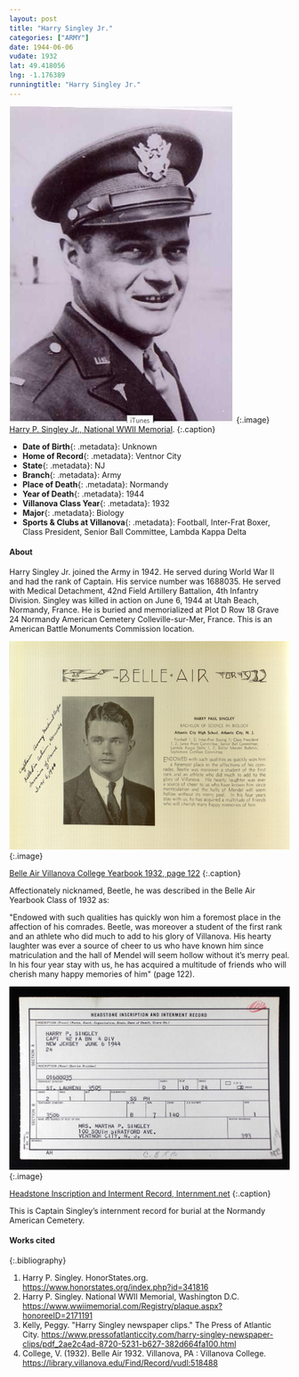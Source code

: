 ```yaml
---
layout: post
title: "Harry Singley Jr."
categories: ["ARMY"]
date: 1944-06-06
vudate: 1932
lat: 49.418056
lng: -1.176389
runningtitle: "Harry Singley Jr."
---
```


![Harry Singley Jr.](images/Singley.jpg)
   {:.image}
[Harry P. Singley Jr., National WWII Memorial](https://www.wwiimemorial.com/Registry/plaque.aspx?honoreeID=2171191).
  {:.caption}

* **Date of Birth**{: .metadata}: Unknown
* **Home of Record**{: .metadata}: Ventnor City
* **State**{: .metadata}: NJ
* **Branch**{: .metadata}: Army
* **Place of Death**{: .metadata}: Normandy
* **Year of Death**{: .metadata}: 1944
* **Villanova Class Year**{: .metadata}: 1932
* **Major**{: .metadata}: Biology
* **Sports & Clubs at Villanova**{: .metadata}: Football, Inter-Frat Boxer, Class President, Senior Ball Committee, Lambda Kappa Delta

#### About

Harry Singley Jr. joined the Army in 1942. He served during World War II and had the rank of Captain. His service number was 1688035. He served with Medical Detachment, 42nd Field Artillery Battalion, 4th Infantry Division. Singley was killed in action on June 6, 1944 at Utah Beach, Normandy, France. He is buried and memorialized at Plot D Row 18 Grave 24 Normandy American Cemetery Colleville-sur-Mer, France. This is an American Battle Monuments Commission location.

![Belle Air Yearbook College Yearbook 1932](images/HarrySingleyJr.BelleAir.png)
  {:.image}

[Belle Air Villanova College Yearbook 1932, page 122](https://library.villanova.edu/Find/Record/vudl:518488)
  {:.caption}

Affectionately nicknamed, Beetle, he was described in the Belle Air Yearbook Class of 1932 as:

"Endowed with such qualities has quickly won him a foremost place in the affection of his comrades. Beetle, was moreover a student of the first rank and an athlete who did much to add to his glory of Villanova. His hearty laughter was ever a source of cheer to us who have known him since matriculation and the hall of Mendel will seem hollow without it’s merry peal. In his four year stay with us, he has acquired a multitude of friends who will cherish many happy memories of him" (page 122).

![Headstone Inscription and Interment Record](images/SingleyHeadstoneInscription.jpg)
  {:.image}

[Headstone Inscription and Interment Record, Internment.net](http://www.interment.net/data/france/normandy/normandy-american-cemetery-records-s.htm)
  {:.caption}

This is Captain Singley’s internment record for burial at the Normandy American Cemetery.


#### Works cited

{:.bibliography}
1. Harry P. Singley. HonorStates.org. <https://www.honorstates.org/index.php?id=341816>
2. Harry P. Singley. National WWII Memorial, Washington D.C. <https://www.wwiimemorial.com/Registry/plaque.aspx?honoreeID=2171191>
3. Kelly, Peggy. "Harry Singley newspaper clips." The Press of Atlantic City. <https://www.pressofatlanticcity.com/harry-singley-newspaper-clips/pdf_2ae2c4ad-8720-5231-b627-382d664fa100.html>
4. College, V. (1932). Belle Air 1932. Villanova, PA : Villanova College. <https://library.villanova.edu/Find/Record/vudl:518488>
